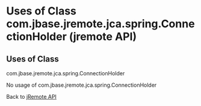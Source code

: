 # Uses of Class com.jbase.jremote.jca.spring.ConnectionHolder (jremote API)

<PageHeader />

## Uses of Class
com.jbase.jremote.jca.spring.ConnectionHolder

No usage of com.jbase.jremote.jca.spring.ConnectionHolder

Back to [jRemote API](../../../../jremote-api/README.md)

  
<PageFooter />

